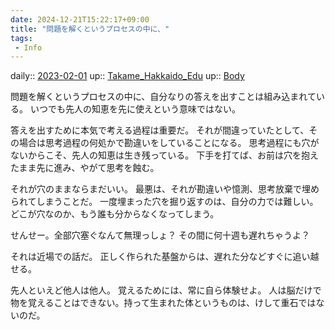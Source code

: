 ```yaml
---
date: 2024-12-21T15:22:17+09:00
title: "問題を解くというプロセスの中に、"
tags:
 - Info
---
```


daily:: [2023-02-01](/Daily_Note/2023-02-01.md)
up:: [Takame_Hakkaido_Edu](Bar/Novel/Nacaria/Takame_Hakkaido_Edu.md)
up:: [Body](../Bar/Novel/Topics/Body.md)

問題を解くというプロセスの中に、自分なりの答えを出すことは組み込まれている。
いつでも先人の知恵を先に使えという意味ではない。

答えを出すために本気で考える過程は重要だ。
それが間違っていたとして、その場合は思考過程の何処かで勘違いをしていることになる。
思考過程にも穴がないからこそ、先人の知恵は生き残っている。
下手を打てば、お前は穴を抱えたまま先に進み、やがて思考を蝕む。

それが穴のままならまだいい。
最悪は、それが勘違いや憶測、思考放棄で埋められてしまうことだ。
一度埋まった穴を掘り返すのは、自分の力では難しい。
どこが穴なのか、もう誰も分からなくなってしまう。

せんせー。全部穴塞ぐなんて無理っしょ？
その間に何十週も遅れちゃうよ？

それは近場での話だ。
正しく作られた基盤からは、遅れた分などすぐに追い越せる。

先人といえど他人は他人。
覚えるためには、常に自ら体験せよ。
人は脳だけで物を覚えることはできない。持って生まれた体というものは、けして重石ではないのだ。